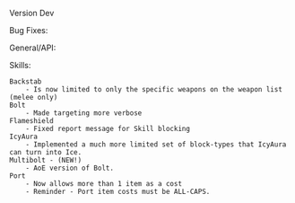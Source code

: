 Version Dev

Bug Fixes:


General/API:


Skills:

	Backstab
		- Is now limited to only the specific weapons on the weapon list (melee only)
	Bolt
		- Made targeting more verbose
	Flameshield
		- Fixed report message for Skill blocking
	IcyAura
		- Implemented a much more limited set of block-types that IcyAura can turn into Ice.
	Multibolt - (NEW!)
		- AoE version of Bolt.
	Port
		- Now allows more than 1 item as a cost
		- Reminder - Port item costs must be ALL-CAPS.